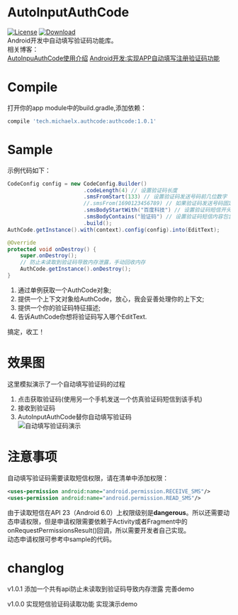 # AutoInputAuthCode
[![License](https://img.shields.io/badge/license-Apache%202-green.svg)](https://www.apache.org/licenses/LICENSE-2.0)
[ ![Download](https://api.bintray.com/packages/xiong-it/AndroidRepo/AutoInputAuthCode/images/download.svg) ](https://bintray.com/xiong-it/AndroidRepo/AutoInputAuthCode/_latestVersion)  
Android开发中自动填写验证码功能库。  
相关博客：  
[AutoInpuAuthCode使用介绍](http://blog.csdn.net/xiong_it/article/details/71451922)
[Android开发:实现APP自动填写注册验证码功能](http://blog.csdn.net/xiong_it/article/details/50997084)

# Compile
打开你的app module中的build.gradle,添加依赖：
```groovy
compile 'tech.michaelx.authcode:authcode:1.0.1'
```

# Sample
示例代码如下：
```java
CodeConfig config = new CodeConfig.Builder()
                        .codeLength(4) // 设置验证码长度
                        .smsFromStart(133) // 设置验证码发送号码前几位数字
                        //.smsFrom(1690123456789) // 如果验证码发送号码固定，则可以设置验证码发送完整号码
                        .smsBodyStartWith("百度科技") // 设置验证码短信开头文字
                        .smsBodyContains("验证码") // 设置验证码短信内容包含文字
                        .build();
AuthCode.getInstance().with(context).config(config).into(EditText);

@Override
protected void onDestroy() {
    super.onDestroy();
    // 防止未读取到验证码导致内存泄露，手动回收内存
    AuthCode.getInstance().onDestroy();
}
```
1. 通过单例获取一个AuthCode对象;
2. 提供一个上下文对象给AuthCode，放心，我会妥善处理你的上下文;
3. 提供一个你的验证码特征描述;
4. 告诉AuthCode你想将验证码写入哪个EditText.

搞定，收工！

# 效果图
这里模拟演示了一个自动填写验证码的过程
1. 点击获取验证码(使用另一个手机发送一个仿真验证码短信到该手机)
2. 接收到验证码
3. AutoInputAuthCode替你自动填写验证码  
![自动填写验证码演示](http://oler3nq5z.bkt.clouddn.com/authcode2.gif)


# 注意事项
自动填写验证码需要读取短信权限，请在清单中添加权限：
```xml
<uses-permission android:name="android.permission.RECEIVE_SMS"/>
<uses-permission android:name="android.permission.READ_SMS"/>
```

由于读取短信在API 23（Android 6.0）上权限级别是**dangerous**。所以还需要动态申请权限，但是申请权限需要依赖于Activity或者Fragment中的onRequestPermissionsResult()回调，所以需要开发者自己实现。  
动态申请权限可参考中sample的代码。

# changlog
v1.0.1
添加一个共有api防止未读取到验证码导致内存泄露
完善demo

v1.0.0
实现短信验证码读取功能
实现演示demo
